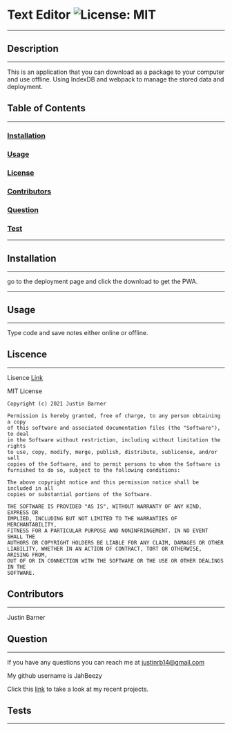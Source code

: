 # Text Editor ![License: MIT](https://img.shields.io/badge/License-MIT-yellow.svg)
                    
 ---
                    
 ## Description
                    
 ---
                    
 This is an application that you can download as a package to your computer and use offline. Using IndexDB and webpack to manage the stored data and deployment.
                    
 ## Table of Contents
                    
 ---
                    
 ### [Installation](#installation)
                    
 ### [Usage](#usage)
                    
 ### [License](#license)
                    
 ### [Contributors](#contributors)
                    
 ### [Question](#question)
                    
 ### [Test](#test)
                    
 ---
                    
 ## Installation
                    
 ---
                    
 go to the deployment page and click the download to get the PWA.
                    
 ---
                    
 ## Usage
                    
 ---
                    
 Type code and save notes either online or offline.
                    
 ## Liscence
                    
 ---
                    
 Lisence [Link](https://opensource.org/licenses/MIT) 
                    
 MIT License

    Copyright (c) 2021 Justin Barner
    
    Permission is hereby granted, free of charge, to any person obtaining a copy
    of this software and associated documentation files (the "Software"), to deal
    in the Software without restriction, including without limitation the rights
    to use, copy, modify, merge, publish, distribute, sublicense, and/or sell
    copies of the Software, and to permit persons to whom the Software is
    furnished to do so, subject to the following conditions:
    
    The above copyright notice and this permission notice shall be included in all
    copies or substantial portions of the Software.
    
    THE SOFTWARE IS PROVIDED "AS IS", WITHOUT WARRANTY OF ANY KIND, EXPRESS OR
    IMPLIED, INCLUDING BUT NOT LIMITED TO THE WARRANTIES OF MERCHANTABILITY,
    FITNESS FOR A PARTICULAR PURPOSE AND NONINFRINGEMENT. IN NO EVENT SHALL THE
    AUTHORS OR COPYRIGHT HOLDERS BE LIABLE FOR ANY CLAIM, DAMAGES OR OTHER
    LIABILITY, WHETHER IN AN ACTION OF CONTRACT, TORT OR OTHERWISE, ARISING FROM,
    OUT OF OR IN CONNECTION WITH THE SOFTWARE OR THE USE OR OTHER DEALINGS IN THE
    SOFTWARE.
                    
 ## Contributors
                    
 ---
                    
 Justin Barner
                    
 ## Question
                    
 ---
                    
 If you have any questions you can reach me at justinrb14@gmail.com
                    
 My github username is JahBeezy 
                    
 Click this [link](https://github.com/Jahbeezy/Text-Editor) to take a look at my recent projects. 
                    
 ## Tests
                    
 ---
                    
 